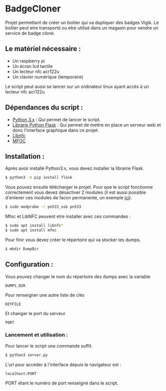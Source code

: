 # BadgeCloner
Projet permettant de créer un boitier qui va dupliquer des badges Vigik.
Le boitier peut etre transporté ou etre utilisé dans un magasin pour vendre un service de badge cloné.

## Le matériel nécessaire :
- Un raspberry pi
- Un écran lcd tactile
- Un lecteur nfc acr122u
- Un clavier numérique (temporaire)

Le script peut aussi se lancer sur un ordinateur linux ayant accès à un lecteur nfc acr122u

## Dépendances du script :
- [Python 3.x](https://www.python.org/downloads/) : Qui permet de lancer le script.
- [Librarie Python Flask](https://pypi.org/project/Flask/) : Qui permet de mettre en place un serveur web et donc l'interface graphique dans ce projet.
- [Libnfc](http://nfc-tools.org/index.php/Libnfc)
- [MFOC](https://github.com/nfc-tools/mfoc)

## Installation :
Après avoir installé Python3.x, vous devez installer la librairie Flask.
```sh
$ python3 -m pip install flask
```
Vous pouvez ensuite télécharger le projet.
Pour que le script fonctionne correctement vous devez désactiver 2 modules (il est aussi possible d'enlever ces modules de facon permanente, un exemple [ici]( https://wiki.archlinux.org/index.php/Touchatag_RFID_Reader)).
```sh
$ sudo modprobe -r pn533_usb pn533
```
Mfoc et LibNFC peuvent etre installer avec ces commandes : 
```sh
$ sudo apt install libnfc*
$ sudo apt install mfoc
```
Pour finir vous devez créer le répertoire qui va stocker les dumps.
```sh
$ mkdir DumpDir
```

## Configuration :
Vous pouvez changer le nom du répertoire des dumps avec la variable
```
DUMPS_DIR
```
Pour renseigner une autre liste de clés
```
KEYFILE
```
Et changer le port du serveur
```
PORT
```
### Lancement et utilisation :
Pour lancer le script une commande suffit.
```sh
$ python3 server.py
```
L'url pour accéder à l'interface depuis le navigateur est :
```
localhost:PORT
```
PORT étant le numéro de port renseigné dans le script.

